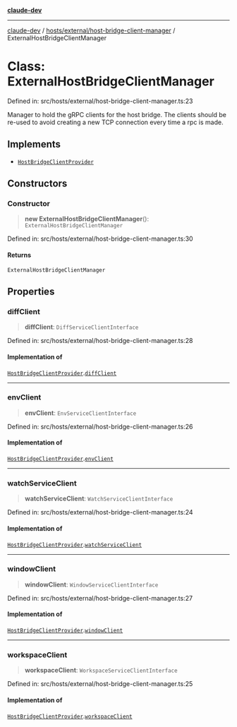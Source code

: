 [**claude-dev**](../../../../README.md)

***

[claude-dev](../../../../README.md) / [hosts/external/host-bridge-client-manager](../README.md) / ExternalHostBridgeClientManager

# Class: ExternalHostBridgeClientManager

Defined in: src/hosts/external/host-bridge-client-manager.ts:23

Manager to hold the gRPC clients for the host bridge. The clients should be re-used to avoid
creating a new TCP connection every time a rpc is made.

## Implements

- [`HostBridgeClientProvider`](../../../host-provider-types/interfaces/HostBridgeClientProvider.md)

## Constructors

### Constructor

> **new ExternalHostBridgeClientManager**(): `ExternalHostBridgeClientManager`

Defined in: src/hosts/external/host-bridge-client-manager.ts:30

#### Returns

`ExternalHostBridgeClientManager`

## Properties

### diffClient

> **diffClient**: `DiffServiceClientInterface`

Defined in: src/hosts/external/host-bridge-client-manager.ts:28

#### Implementation of

[`HostBridgeClientProvider`](../../../host-provider-types/interfaces/HostBridgeClientProvider.md).[`diffClient`](../../../host-provider-types/interfaces/HostBridgeClientProvider.md#diffclient)

***

### envClient

> **envClient**: `EnvServiceClientInterface`

Defined in: src/hosts/external/host-bridge-client-manager.ts:26

#### Implementation of

[`HostBridgeClientProvider`](../../../host-provider-types/interfaces/HostBridgeClientProvider.md).[`envClient`](../../../host-provider-types/interfaces/HostBridgeClientProvider.md#envclient)

***

### watchServiceClient

> **watchServiceClient**: `WatchServiceClientInterface`

Defined in: src/hosts/external/host-bridge-client-manager.ts:24

#### Implementation of

[`HostBridgeClientProvider`](../../../host-provider-types/interfaces/HostBridgeClientProvider.md).[`watchServiceClient`](../../../host-provider-types/interfaces/HostBridgeClientProvider.md#watchserviceclient)

***

### windowClient

> **windowClient**: `WindowServiceClientInterface`

Defined in: src/hosts/external/host-bridge-client-manager.ts:27

#### Implementation of

[`HostBridgeClientProvider`](../../../host-provider-types/interfaces/HostBridgeClientProvider.md).[`windowClient`](../../../host-provider-types/interfaces/HostBridgeClientProvider.md#windowclient)

***

### workspaceClient

> **workspaceClient**: `WorkspaceServiceClientInterface`

Defined in: src/hosts/external/host-bridge-client-manager.ts:25

#### Implementation of

[`HostBridgeClientProvider`](../../../host-provider-types/interfaces/HostBridgeClientProvider.md).[`workspaceClient`](../../../host-provider-types/interfaces/HostBridgeClientProvider.md#workspaceclient)
